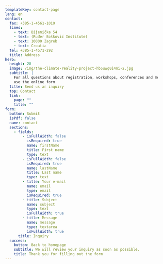 ```yaml
---
templateKey: contact-page
lang: en
contact:
  fax: +385-1-4561-1010
  lines:
    - text: Bijenička 54
    - text: (Ruđer Bošković Institute)
    - text: 10000 Zagreb
    - text: Croatia
  tel: +385-1-4571-292
  title: Address
hero:
  height: 28
  image: /img/the-climate-reality-project-hb6uwq0i4mi-2.jpg
  subtitle: |
    For all questions about registration, workshops, conferences and more
    use the online form
  title: Send us an inquiry
  top: Contact
  link:
    page: ""
    title: ""
form:
  button: Submit
  isPdf: false
  name: contact
  sections:
    - fields:
        - isFullWidth: false
          isRequired: true
          name: firstName
          title: First name
          type: text
        - isFullWidth: false
          isRequired: true
          name: lastName
          title: Last name
          type: text
        - title: Your e-mail
          name: email
          type: email
          isRequired: true
        - title: Subject
          name: subject
          type: text
          isFullWidth: true
        - title: Message
          name: message
          type: textarea
          isFullWidth: true
      title: Inquiry
  success:
    button: Back to homepage
    subtitle: We will review your inquiry as soon as possible.
    title: Thank you for filling out the form
---
```

